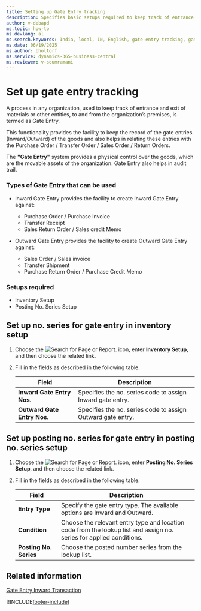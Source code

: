 ```yaml
---
title: Setting up Gate Entry tracking
description: Specifies basic setups required to keep track of entrance and exit of materials or other entities, to and from the organization’s premises.
author: v-debapd
ms.topic: how-to
ms.devlang: al
ms.search.keywords: India, local, IN, English, gate entry tracking, gate entry setup, gate entry types
ms.date: 06/19/2025
ms.author: bholtorf
ms.service: dynamics-365-business-central
ms.reviewer: v-soumramani
---
```


# Set up gate entry tracking

A process in any organization, used to keep track of entrance and exit of materials or other entities, to and from the organization’s premises, is termed as Gate Entry.

This functionality provides the facility to keep the record of the gate entries (Inward/Outward) of the goods and also helps in relating these entries with the Purchase Order / Transfer Order / Sales Order / Return Orders.

The **"Gate Entry"** system provides a physical control over the goods, which are the movable assets of the organization. Gate Entry also helps in audit trail.

### Types of Gate Entry that can be used

- Inward Gate Entry provides the facility to create Inward Gate Entry against:
  - Purchase Order / Purchase Invoice
  - Transfer Receipt
  - Sales Return Order / Sales credit Memo

- Outward Gate Entry provides the facility to create Outward Gate Entry against:
  - Sales Order / Sales invoice
  - Transfer Shipment
  - Purchase Return Order / Purchase Credit Memo

### Setups required

- Inventory Setup
- Posting No. Series Setup

## Set up no. series for gate entry in inventory setup

1. Choose the ![Search for Page or Report.](image/search_small.png "Search for Page or Report icon") icon, enter **Inventory Setup**, and then choose the related link.
1. Fill in the fields as described in the following table.

    |Field|Description|  
    |---------------------------------|---------------------------------------|  
    |**Inward Gate Entry Nos.**|Specifies the no. series code to assign Inward gate entry.|
    |**Outward Gate Entry Nos.**|Specifies the no. series code to assign Outward gate entry.|

## Set up posting no. series for gate entry in posting no. series setup

1. Choose the ![Search for Page or Report.](image/search_small.png "Search for Page or Report icon") icon, enter **Posting No. Series Setup**, and then choose the related link.
1. Fill in the fields as described in the following table.

    |Field|Description|  
    |---------------------------------|---------------------------------------|  
    |**Entry Type**|Specify the gate entry type. The available options are Inward and Outward.|  
    |**Condition**|Choose the relevant entry type and location code from the lookup list and assign no. series for applied conditions.|  
    |**Posting No. Series**|Choose the posted number series from the lookup list.| 

## Related information

[Gate Entry Inward Transaction](Gate-Entry-Inward_Transactions.md)

[!INCLUDE[footer-include](../../includes/footer-banner.md)]
